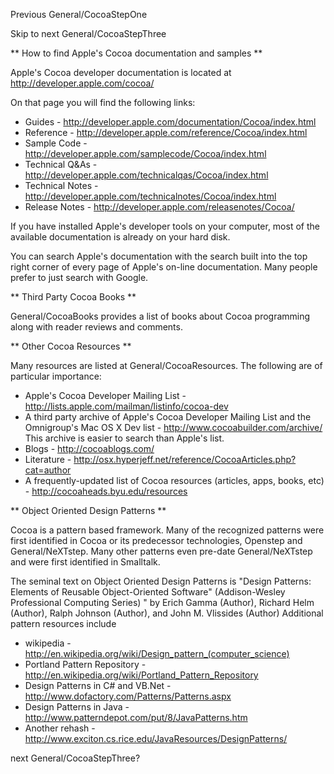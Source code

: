 Previous General/CocoaStepOne

Skip to next General/CocoaStepThree

** How to find Apple's Cocoa documentation and samples **

Apple's Cocoa developer documentation is located at http://developer.apple.com/cocoa/

On that page you will find the following links:

* Guides - http://developer.apple.com/documentation/Cocoa/index.html
* Reference - http://developer.apple.com/reference/Cocoa/index.html
* Sample Code - http://developer.apple.com/samplecode/Cocoa/index.html
* Technical Q&As - http://developer.apple.com/technicalqas/Cocoa/index.html
* Technical Notes - http://developer.apple.com/technicalnotes/Cocoa/index.html
* Release Notes - http://developer.apple.com/releasenotes/Cocoa/


If you have installed Apple's developer tools on your computer, most of the available documentation is already on your hard disk.

You can search Apple's documentation with the search built into the top right corner of every page of Apple's on-line documentation.  Many people prefer to just search with Google.

** Third Party Cocoa Books **

General/CocoaBooks provides a list of books about Cocoa programming along with reader reviews and comments.


** Other Cocoa Resources **

Many resources are listed at General/CocoaResources.  The following are of particular importance:


* Apple's Cocoa Developer Mailing List - http://lists.apple.com/mailman/listinfo/cocoa-dev
* A third party archive of Apple's Cocoa Developer Mailing List and the Omnigroup's Mac OS X Dev list - http://www.cocoabuilder.com/archive/  This archive is easier to search than Apple's list.
* Blogs - http://cocoablogs.com/
* Literature - http://osx.hyperjeff.net/reference/CocoaArticles.php?cat=author
* A frequently-updated list of Cocoa resources (articles, apps, books, etc) - http://cocoaheads.byu.edu/resources


** Object Oriented Design Patterns **

Cocoa is a pattern based framework.  Many of the recognized patterns were first identified in Cocoa or its predecessor technologies, Openstep and General/NeXTstep.  Many other patterns even pre-date General/NeXTstep and were first identified in Smalltalk.

The seminal text on Object Oriented Design Patterns is "Design Patterns: Elements of Reusable Object-Oriented Software" (Addison-Wesley Professional Computing Series) " by Erich Gamma (Author), Richard Helm (Author), Ralph Johnson (Author), and John M. Vlissides (Author) 
Additional pattern resources include 


* wikipedia - http://en.wikipedia.org/wiki/Design_pattern_(computer_science)
* Portland Pattern Repository - http://en.wikipedia.org/wiki/Portland_Pattern_Repository
* Design Patterns in C# and VB.Net - http://www.dofactory.com/Patterns/Patterns.aspx
* Design Patterns in Java - http://www.patterndepot.com/put/8/JavaPatterns.htm
* Another rehash - http://www.exciton.cs.rice.edu/JavaResources/DesignPatterns/


next General/CocoaStepThree?